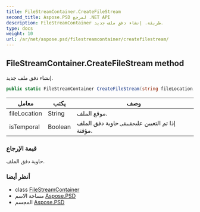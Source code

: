 ```yaml
---
title: FileStreamContainer.CreateFileStream
second_title: Aspose.PSD لمرجع .NET API
description: FileStreamContainer طريقة. إنشاء دفق ملف جديد.
type: docs
weight: 10
url: /ar/net/aspose.psd/filestreamcontainer/createfilestream/
---
```

## FileStreamContainer.CreateFileStream method

إنشاء دفق ملف جديد.

```csharp
public static FileStreamContainer CreateFileStream(string fileLocation, bool isTemporal)
```

| معامل | يكتب | وصف |
| --- | --- | --- |
| fileLocation | String | موقع الملف. |
| isTemporal | Boolean | إذا تم التعيين على`حقيقي` حاوية دفق الملف مؤقتة. |

### قيمة الإرجاع

حاوية دفق الملف.

### أنظر أيضا

* class [FileStreamContainer](../)
* مساحة الاسم [Aspose.PSD](../../filestreamcontainer/)
* المجسم [Aspose.PSD](../../../)


